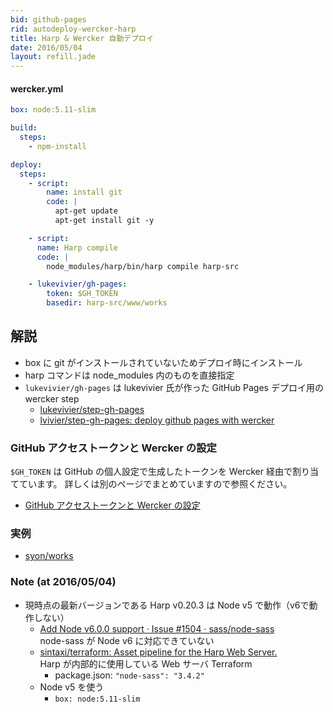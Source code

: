 ```yaml
---
bid: github-pages
rid: autodeploy-wercker-harp
title: Harp & Wercker 自動デプロイ
date: 2016/05/04
layout: refill.jade
---
```


#### wercker.yml
```yaml
box: node:5.11-slim

build:
  steps:
    - npm-install

deploy:
  steps:
    - script:
        name: install git
        code: |
          apt-get update
          apt-get install git -y

    - script:
      name: Harp compile
      code: |
        node_modules/harp/bin/harp compile harp-src

    - lukevivier/gh-pages:
        token: $GH_TOKEN
        basedir: harp-src/www/works
```


## 解説

- box に git がインストールされていないためデプロイ時にインストール
- harp コマンドは node_modules 内のものを直接指定
- `lukevivier/gh-pages` は lukevivier 氏が作った GitHub Pages デプロイ用の wercker step
  - [lukevivier/step-gh-pages](https://app.wercker.com/#applications/51f71ee369cd738a32001822/tab/details/)
  - [lvivier/step-gh-pages: deploy github pages with wercker](https://github.com/lvivier/step-gh-pages)

### GitHub アクセストークンと Wercker の設定
`$GH_TOKEN` は GitHub の個人設定で生成したトークンを Wercker 経由で割り当てています。
詳しくは別のページでまとめていますので参照ください。

- [GitHub アクセストークンと Wercker の設定](../oauth-access-token/)

### 実例

- [syon/works](https://github.com/syon/works)

### Note (at 2016/05/04)

- 現時点の最新バージョンである Harp v0.20.3 は Node v5 で動作（v6で動作しない）
  - [Add Node v6.0.0 support · Issue #1504 · sass/node-sass](https://github.com/sass/node-sass/issues/1504)  
    node-sass が Node v6 に対応できていない
  - [sintaxi/terraform: Asset pipeline for the Harp Web Server.](https://github.com/sintaxi/terraform)  
    Harp が内部的に使用している Web サーバ Terraform  
    - package.json: `"node-sass": "3.4.2"`
  - Node v5 を使う
    - `box: node:5.11-slim`
